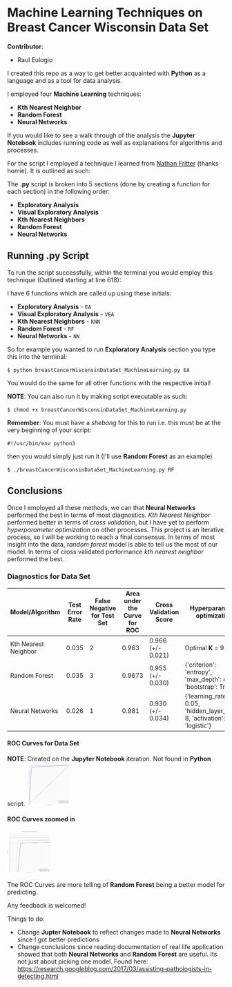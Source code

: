# Machine Learning Techniques on Breast Cancer Wisconsin Data Set

**Contributor**:
+ Raul Eulogio

I created this repo as a way to get better acquainted with **Python** as a language and as a tool for data analysis. 

I employed four **Machine Learning** techniques:
+ **Kth Nearest Neighbor**
+ **Random Forest**
+ **Neural Networks**

If you would like to see a walk through of the analysis the **Jupyter Notebook** includes running code as well as explanations for algorithms and processes. 

For the script I employed a technique I learned from [Nathan Fritter](https://github.com/Njfritter) (thanks homie). It is outlined as such:

The **.py** script is broken into 5 sections (done by creating a function for each section) in the following order:
+ **Exploratory Analysis**
+ **Visual Exploratory Analysis**
+ **Kth Nearest Neighbors**
+ **Random Forest**
+ **Neural Networks**

## Running .py Script

To run the script successfully, within the terminal you would employ this technique (Outlined starting at line 618):

I have 6 functions which are called up using these initials:
+ **Exploratory Analysis** - `EA`
+ **Visual Exploratory Analysis** - `VEA`
+ **Kth Nearest Neighbors** - `KNN`
+ **Random Forest** - `RF`
+ **Neural Networks** - `NN`

So for example you wanted to run **Exploratory Analysis** section you type this into the terminal:

	$ python breastCancerWisconsinDataSet_MachineLearning.py EA

You would do the same for all other functions with the respective initial!

**NOTE**: You can also run it by making script executable as such:

	$ chmod +x breastCancerWisconsinDataSet_MachineLearning.py


**Remember**: You must have a *shebang* for this to run i.e. this must be at the very beginning of your script:

	#!/usr/bin/env python3

then you would simply just run it (I'll use **Random Forest** as an example)

	$ ./breastCancerWisconsinDataSet_MachineLearning.py RF

## Conclusions
Once I employed all these methods, we can that **Neural Networks** performed the best in terms of most diagnostics. *Kth Nearest Neighbor* performed better in terms of *cross validation*, but I have yet to perform *hyperparameter optimization* on other processes.  This project is an iterative process, so I will be working to reach a final consensus. In terms of most insight into the data, *random forest* model is able to tell us the most of our model. In terms of cross validated performance *kth nearest neighbor* performed the best.  

### Diagnostics for Data Set

| Model/Algorithm 	| Test Error Rate 	| False Negative for Test Set 	| Area under the Curve for ROC | Cross Validation Score | Hyperparameter optimization | 
|-----------------|-----------------|-------------------------------|----------------------------|-----------|------|
| Kth Nearest Neighbor | 0.035 |	2 |	0.963 | 0.966 (+/-  0.021) | Optimal **K** = 9 |
| Random Forest 	|  0.035	| 3 	| 0.9673 |  0.955 (+/-  0.030) |  {'criterion': 'entropy', 'max_depth': 4, 'bootstrap': True} | 
| Neural Networks 	| 0.026 	| 1 	| 0.981 | 0.930 (+/-  0.034) |  {'learning_rate_init': 0.05, 'hidden_layer_sizes': 8, 'activation': 'logistic'} | 


#### ROC Curves for Data Set
**NOTE**: Created on the **Jupyter Notebook** iteration. Not found in **Python** script. 
<img src="images/rocNotebook.png" style="width: 100px;"/>

#### ROC Curves zoomed in
<img src="images/rocClose.png" style="width: 100px;"/>

The ROC Curves are more telling of **Random Forest** being a better model for predicting. 

Any feedback is welcomed!

Things to do:
+ Change **Jupter Notebook** to reflect changes made to **Neural Networks** since I got better predictions 
+ Change conclusions since reading documentation of real life application showed that both **Neural Networks** and **Random Forest** are useful. Its not just about picking one model. Found here: https://research.googleblog.com/2017/03/assisting-pathologists-in-detecting.html
